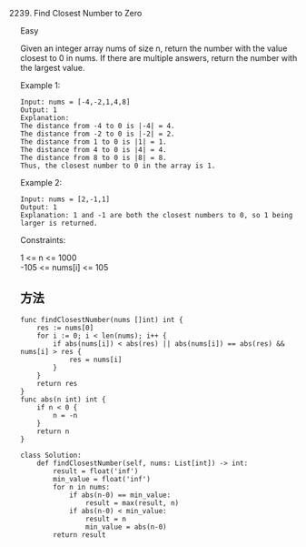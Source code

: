 2239. Find Closest Number to Zero


Easy


Given an integer array nums of size n, return the number with the value closest to 0 in nums. If there are multiple answers, return the number with the largest value.

 

Example 1:

```
Input: nums = [-4,-2,1,4,8]
Output: 1
Explanation:
The distance from -4 to 0 is |-4| = 4.
The distance from -2 to 0 is |-2| = 2.
The distance from 1 to 0 is |1| = 1.
The distance from 4 to 0 is |4| = 4.
The distance from 8 to 0 is |8| = 8.
Thus, the closest number to 0 in the array is 1.
```

Example 2:

```
Input: nums = [2,-1,1]
Output: 1
Explanation: 1 and -1 are both the closest numbers to 0, so 1 being larger is returned.
```

Constraints:

1 <= n <= 1000  
-105 <= nums[i] <= 105   


## 方法


```
func findClosestNumber(nums []int) int {
	res := nums[0]
	for i := 0; i < len(nums); i++ {
		if abs(nums[i]) < abs(res) || abs(nums[i]) == abs(res) && nums[i] > res {
			res = nums[i]
		}
	}
	return res
}
func abs(n int) int {
	if n < 0 {
		n = -n
	}
	return n
}

```


```
class Solution:
    def findClosestNumber(self, nums: List[int]) -> int:
        result = float('inf')
        min_value = float('inf')
        for n in nums:
            if abs(n-0) == min_value:
                result = max(result, n)
            if abs(n-0) < min_value:
                result = n
                min_value = abs(n-0)
        return result
```